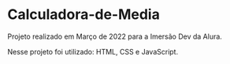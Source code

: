 ﻿# Calculadora-de-Media

Projeto realizado em Março de 2022 para a Imersão Dev da Alura.

Nesse projeto foi utilizado: HTML, CSS e JavaScript.
